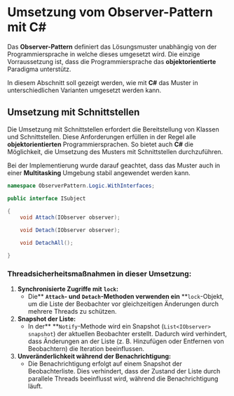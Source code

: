 # Umsetzung vom Observer-Pattern mit C#

Das **Observer-Pattern** definiert das Lösungsmuster unabhängig von der Programmiersprache in welche dieses umgesetzt wird. Die einzige Vorraussetzung ist, dass die Programmiersprache das **objektorientierte** Paradigma unterstütz.

In diesem Abschnitt soll gezeigt werden, wie mit **C#** das Muster in unterschiedlichen Varianten umgesetzt werden kann.

## Umsetzung mit Schnittstellen

Die Umsetzung mit Schnittstellen erfordert die Bereitstellung von Klassen und Schnittstellen. Diese Anforderungen erfüllen in der Regel alle **objektorientierten** Programmiersprachen. So bietet auch **C#** die Möglichkeit, die Umsetzung des Musters mit Schnittstellen durchzuführen.

Bei der Implementierung wurde darauf geachtet, dass das Muster auch in einer **Multitasking** Umgebung stabil angewendet werden kann.

```csharp
namespace ObserverPattern.Logic.WithInterfaces;

public interface ISubject

{
    void Attach(IObserver observer);

    void Detach(IObserver observer);

    void DetachAll();

}
```

### Threadsicherheitsmaßnahmen in dieser Umsetzung:

1. **Synchronisierte Zugriffe mit** **`lock`:**
   * Die** **`Attach`- und** **`Detach`-Methoden verwenden ein** **`lock`-Objekt, um die Liste der Beobachter vor gleichzeitigen Änderungen durch mehrere Threads zu schützen.
2. **Snapshot der Liste:**
   * In der** **`Notify`-Methode wird ein Snapshot (`List<IObserver> snapshot`) der aktuellen Beobachter erstellt. Dadurch wird verhindert, dass Änderungen an der Liste (z. B. Hinzufügen oder Entfernen von Beobachtern) die Iteration beeinflussen.
3. **Unveränderlichkeit während der Benachrichtigung:**
   * Die Benachrichtigung erfolgt auf einem Snapshot der Beobachterliste. Dies verhindert, dass der Zustand der Liste durch parallele Threads beeinflusst wird, während die Benachrichtigung läuft.
